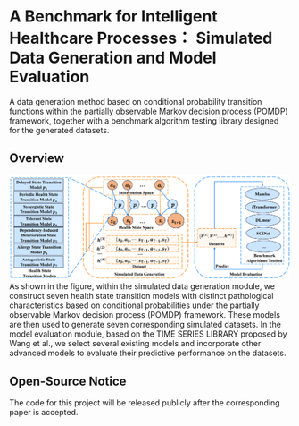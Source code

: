 # A Benchmark for Intelligent Healthcare Processes： Simulated Data Generation and Model Evaluation
A data generation method based on conditional probability transition functions within the partially observable Markov decision process (POMDP) framework, together with a benchmark algorithm testing library designed for the generated datasets.

## Overview
![](https://github.com/zumiily/healthcarebenchmark/blob/main/fig/fig.png)
As shown in the figure, within the simulated data generation module, we construct seven health state transition models with distinct pathological characteristics based on conditional probabilities under the partially observable Markov decision process (POMDP) framework. These models are then used to generate seven corresponding simulated datasets. In the model evaluation module, based on the TIME SERIES LIBRARY proposed by Wang et al., we select several existing models and incorporate other advanced models to evaluate their predictive performance on the datasets. 

## Open-Source Notice
The code for this project will be released publicly after the corresponding paper is accepted.
